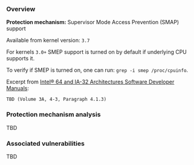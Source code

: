 
### Overview

**Protection mechanism:** Supervisor Mode Access Prevention (SMAP) support

Available from kernel version: `3.7`

For kernels `3.0+` SMEP support is turned on by default if underlying CPU supports it.

To verify if SMEP is turned on, one can run: `grep -i smep /proc/cpuinfo`.

Excerpt from [Intel® 64 and IA-32 Architectures Software Developer Manuals](https://software.intel.com/en-us/articles/intel-sdm):

```
TBD (Volume 3A, 4-3, Paragraph 4.1.3)
```

### Protection mechanism analysis

TBD

### Associated vulnerabilities

TBD
